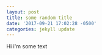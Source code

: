 ```yaml
---
layout: post
title: some random title
date: '2017-09-21 17:02:28 -0500'
categories: jekyll update
---
```



Hi i'm some text